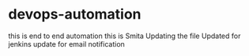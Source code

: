 # devops-automation
this is end to end automation
this is Smita
Updating the file
Updated for jenkins update
for email notification
